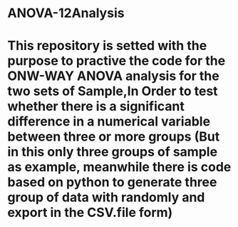 # ANOVA-12Analysis
# This repository is setted with the purpose to practive the code for the ONW-WAY ANOVA analysis for the two sets of Sample,In Order to test whether there is a significant difference in a numerical variable between three or more groups (But in this only three groups of sample as example, meanwhile there is code based on python to generate three group of data with randomly and export in the CSV.file form)
